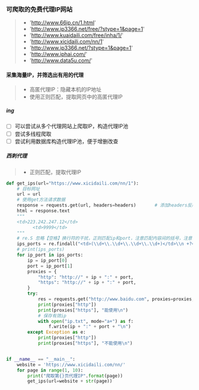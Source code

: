 ### 可爬取的免费代理IP网站
>- 'http://www.66ip.cn/1.html'
>- 'http://www.ip3366.net/free/?stype=1&page=1'
>- 'http://www.kuaidaili.com/free/inha/1/'
>- 'http://www.xicidaili.com/nn/1'
>- 'http://www.ip3366.net/?stype=1&page=1'
>- 'http://www.iphai.com/'
>- 'http://www.data5u.com/'
    
#### 采集海量IP，并筛选出有用的代理
> - 高匿代理IP：隐藏本机的IP地址
> - 使用正则匹配，提取网页中的高匿代理IP
##### ing
- [ ] 可以尝试从多个代理网站上爬取IP，构造代理IP池
- [ ] 尝试多线程爬取
- [ ] 尝试利用数据库构造代理IP池，便于增删改查
##### 西刺代理
>- 正则匹配，提取代理IP
```python
def get_ips(url="https://www.xicidaili.com/nn/1"):
    # 目标网址
    url = url
    # 使用get方法请求数据
    response = requests.get(url, headers=headers)       # 添加headers反爬
    html = response.text
    """
    <td>223.242.247.12</td>
          <td>9999</td>
    """
    # re.S 忽略【空格】换行符的干扰，正则匹配ip和port，注意匹配内容间的括号，注意中间的换行符和空格的匹配
    ips_ports = re.findall("<td>(\\d+\\.\\d+\\.\\d+\\.\\d+)</td>\\n +?<td>(\\d+)</td>", html, re.S)
    # print(ips_ports)
    for ip_port in ips_ports:
        ip = ip_port[0]
        port = ip_port[1]
        proxies = {
            "http": "http://" + ip + ":" + port,
            "https": "http://" + ip + ":" + port,
        }
        try:
            res = requests.get("http://www.baidu.com", proxies=proxies, timeout=3)
            print(proxies["http"])
            print(proxies["https"], "能使用\n")
            # 保存有效ip
            with open("ip.txt", mode="a+") as f:
                f.write(ip + ":" + port + "\n")
        except Exception as e:
            print(proxies["http"])
            print(proxies["https"], "不能使用\n")


if __name__ == "__main__":
    website = 'https://www.xicidaili.com/nn/'
    for page in range(1, 10):
        print("爬取第{}页代理IP".format(page))
        get_ips(url=website + str(page))

```
